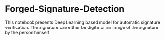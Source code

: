 # Forged-Signature-Detection
This notebook presents Deep Learning based model for automatic signature verification. The signature can either be digital or an image of the signature by the person himself

